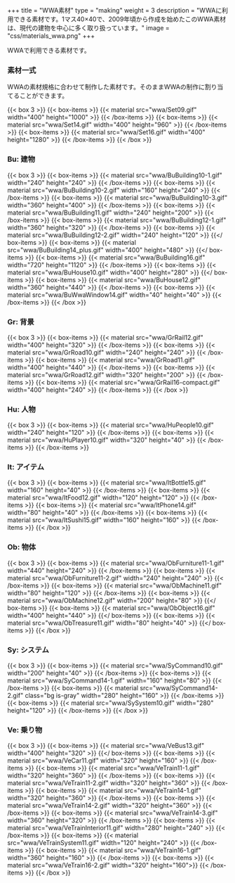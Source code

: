 +++
title = "WWA素材"
type = "making"
weight = 3
description = "WWAに利用できる素材です。1マス40×40で、2009年頃から作成を始めたこのWWA素材は、現代の建物を中心に多く取り扱っています。"
image = "css/materials_wwa.png"
+++

WWAで利用できる素材です。

### 素材一式

WWAの素材規格に合わせて制作した素材です。そのままWWAの制作に割り当てることができます。

{{< box 3 >}}
  {{< box-items >}}
    {{< material src="wwa/Set09.gif" width="400" height="1000" >}}
  {{< /box-items >}}
  {{< box-items >}}
    {{< material src="wwa/Set14.gif" width="400" height="960" >}}
  {{< /box-items >}}
  {{< box-items >}}
    {{< material src="wwa/Set16.gif" width="400" height="1280" >}}
  {{< /box-items >}}
{{< /box >}}

### Bu: 建物

{{< box 3 >}}
  {{< box-items >}}
    {{< material src="wwa/BuBuilding10-1.gif" width="240" height="240" >}}
  {{< /box-items >}}
  {{< box-items >}}
    {{< material src="wwa/BuBuilding10-2.gif" width="160" height="240" >}}
  {{< /box-items >}}
  {{< box-items >}}
    {{< material src="wwa/BuBuilding10-3.gif" width="360" height="400" >}}
  {{< /box-items >}}
  {{< box-items >}}
    {{< material src="wwa/BuBuilding11.gif" width="240" height="200" >}}
  {{< /box-items >}}
  {{< box-items >}}
    {{< material src="wwa/BuBuilding12-1.gif" width="360" height="320" >}}
  {{< /box-items >}}
  {{< box-items >}}
    {{< material src="wwa/BuBuilding12-2.gif" width="240" height="120" >}}
  {{</ box-items >}}
  {{< box-items >}}
    {{< material src="wwa/BuBuilding14_plus.gif" width="400" height="480" >}}
  {{</ box-items >}}
  {{< box-items >}}
    {{< material src="wwa/BuBuilding16.gif" width="720" height="1120" >}}
  {{< /box-items >}}
  {{< box-items >}}
    {{< material src="wwa/BuHouse10.gif" width="400" height="280" >}}
  {{</ box-items >}}
  {{< box-items >}}
    {{< material src="wwa/BuHouse12.gif" width="360" height="440" >}}
  {{< /box-items >}}
  {{< box-items >}}
    {{< material src="wwa/BuWwaWindow14.gif" width="40" height="40" >}}
  {{< /box-items >}}
{{< /box >}}

### Gr: 背景

{{< box 3 >}}
  {{< box-items >}}
    {{< material src="wwa/GrRail12.gif" width="400" height="320" >}}
  {{< /box-items >}}
  {{< box-items >}}
    {{< material src="wwa/GrRoad10.gif" width="240" height="240" >}}
  {{< /box-items >}}
  {{< box-items >}}
    {{< material src="wwa/GrRoad11.gif" width="400" height="440" >}}
  {{< /box-items >}}
  {{< box-items >}}
    {{< material src="wwa/GrRoad12.gif" width="320" height="200" >}}
  {{< /box-items >}}
  {{< box-items >}}
    {{< material src="wwa/GrRail16-compact.gif" width="400" height="240" >}}
  {{< /box-items >}}
{{< /box >}}

### Hu: 人物

{{< box 3 >}}
  {{< box-items >}}
    {{< material src="wwa/HuPeople10.gif" width="240" height="120" >}}
  {{< /box-items >}}
  {{< box-items >}}
    {{< material src="wwa/HuPlayer10.gif" width="320" height="40" >}}
  {{< /box-items >}}
{{< /box-items >}}

### It: アイテム

{{< box 3 >}}
  {{< box-items >}}
    {{< material src="wwa/ItBottle15.gif" width="160" height="40" >}}
  {{< /box-items >}}
  {{< box-items >}}
    {{< material src="wwa/ItFood12.gif" width="120" height="120" >}}
  {{< /box-items >}}
  {{< box-items >}}
    {{< material src="wwa/ItPhone14.gif" width="80" height="40" >}}
  {{< /box-items >}}
  {{< box-items >}}
    {{< material src="wwa/ItSushi15.gif" width="160" height="160" >}}
  {{< /box-items >}}
{{< /box >}}

### Ob: 物体

{{< box 3 >}}
  {{< box-items >}}
    {{< material src="wwa/ObFurniture11-1.gif" width="440" height="240" >}}
  {{< /box-items >}}
  {{< box-items >}}
    {{< material src="wwa/ObFurniture11-2.gif" width="240" height="240" >}}
  {{< /box-items >}}
  {{< box-items >}}
    {{< material src="wwa/ObMachine11.gif" width="80" height="120" >}}
  {{< /box-items >}}
  {{< box-items >}}
    {{< material src="wwa/ObMachine12.gif" width="200" height="80" >}}
  {{</ box-items >}}
  {{< box-items >}}
    {{< material src="wwa/ObObject16.gif" width="400" height="440" >}}
  {{</ box-items >}}
  {{< box-items >}}
    {{< material src="wwa/ObTreasure11.gif" width="80" height="40" >}}
  {{</ box-items >}}
{{< /box >}}

### Sy: システム

{{< box 3 >}}
  {{< box-items >}}
    {{< material src="wwa/SyCommand10.gif" width="200" height="40" >}}
  {{< /box-items >}}
  {{< box-items >}}
    {{< material src="wwa/SyCommand14-1.gif" width="160" height="80" >}}
  {{< /box-items >}}
  {{< box-items >}}
    {{< material src="wwa/SyCommand14-2.gif" class="bg is-gray" width="280" height="160" >}}
  {{< /box-items >}}
  {{< box-items >}}
    {{< material src="wwa/SySystem10.gif" width="280" height="120" >}}
  {{< /box-items >}}
{{< /box >}}

### Ve: 乗り物

{{< box 3 >}}
  {{< box-items >}}
    {{< material src="wwa/VeBus13.gif" width="400" height="320" >}}
  {{</ box-items >}}
  {{< box-items >}}
    {{< material src="wwa/VeCar11.gif" width="320" height="160" >}}
  {{< /box-items >}}
  {{< box-items >}}
    {{< material src="wwa/VeTrain11-1.gif" width="320" height="360" >}}
  {{< /box-items >}}
  {{< box-items >}}
    {{< material src="wwa/VeTrain11-2.gif" width="320" height="360" >}}
  {{< /box-items >}}
  {{< box-items >}}
    {{< material src="wwa/VeTrain14-1.gif" width="320" height="360" >}}
  {{< /box-items >}}
  {{< box-items >}}
    {{< material src="wwa/VeTrain14-2.gif" width="320" height="360" >}}
  {{< /box-items >}}
  {{< box-items >}}
    {{< material src="wwa/VeTrain14-3.gif" width="360" height="320" >}}
  {{< /box-items >}}
  {{< box-items >}}
    {{< material src="wwa/VeTrainInterior11.gif" width="280" height="240" >}}
  {{< /box-items >}}
  {{< box-items >}}
    {{< material src="wwa/VeTrainSystem11.gif" width="120" height="240" >}}
  {{< /box-items >}}
  {{< box-items >}}
    {{< material src="wwa/VeTrain16-1.gif" width="360" height="160" >}}
  {{< /box-items >}}
  {{< box-items >}}
    {{< material src="wwa/VeTrain16-2.gif" width="320" height="160">}}
  {{< /box-items >}}
{{< /box >}}